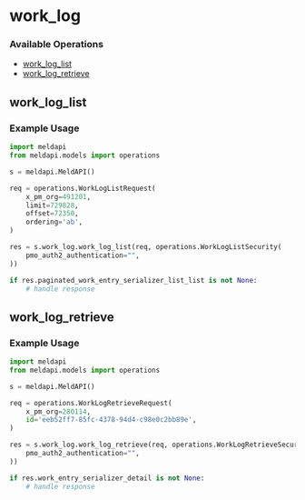 # work_log

### Available Operations

* [work_log_list](#work_log_list)
* [work_log_retrieve](#work_log_retrieve)

## work_log_list

### Example Usage

```python
import meldapi
from meldapi.models import operations

s = meldapi.MeldAPI()

req = operations.WorkLogListRequest(
    x_pm_org=491201,
    limit=729828,
    offset=72350,
    ordering='ab',
)

res = s.work_log.work_log_list(req, operations.WorkLogListSecurity(
    pmo_auth2_authentication="",
))

if res.paginated_work_entry_serializer_list_list is not None:
    # handle response
```

## work_log_retrieve

### Example Usage

```python
import meldapi
from meldapi.models import operations

s = meldapi.MeldAPI()

req = operations.WorkLogRetrieveRequest(
    x_pm_org=280114,
    id='eeb52ff7-85fc-4378-94d4-c98e0c2bb89e',
)

res = s.work_log.work_log_retrieve(req, operations.WorkLogRetrieveSecurity(
    pmo_auth2_authentication="",
))

if res.work_entry_serializer_detail is not None:
    # handle response
```
